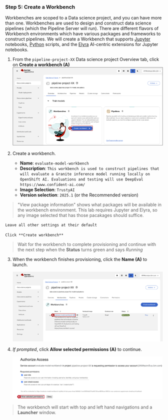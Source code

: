### Step 5: Create a Workbench
Workbenches are scoped to a Data science project, and you can have more than one. Workbenches are used to design and construct data science pipelines (which the Pipeline Server will run). There are different flavors of Workbench environments which have various packages and frameworks to construct pipelines. We will create a Workbench that supports [Jupyter](https://jupyter.org/) notebooks, [Python](https://www.python.org/) scripts, and the [Elyra](https://github.com/elyra-ai/elyra) AI-centric extensions for Jupyter notebooks.

1. From the `pipeline-project-XX` Data science project Overview tab, click on **Create a workbench (A)**
    ![image](images/dp-workbench.png)

2. Create a workbench.
    * **Name**: `evaluate-model-workbench`
    * **Description**: `This workbench is used to construct pipelines that will evaluate a Granite inference model running locally on OpenShift AI. Evaluations and testing will use DeepEval https://www.confident-ai.com/`
    * **Image Selection**: `TrustyAI`
    * **Version selection**: `2025.1` (or the Recommended version)
  >"View package information" shows what packages will be available in the workbench environment. This lab requires Jupyter and Elyra, so any image selected that has those pacakages should suffice.

    Leave all other settings at their default

    Click **Create workbench**
> Wait for the workbench to complete provisioning and continue with the next step when the **Status** turns green and says *Running*

3. When the workbench finishes provisioning, click the **Name (A)** to launch.

    ![image](images/dp-workbench-launch.png)

4. *If prompted*, click **Allow selected permissions (A)** to continue.

    ![image](images/dp-workbench-authorize.png)

> The workbench will start with top and left hand navigations and a **Launcher** window.
